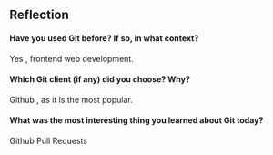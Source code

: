## Reflection

#### Have you used Git before? If so, in what context?
Yes , frontend web development.

#### Which Git client (if any) did you choose? Why?
Github , as it is the most popular.

#### What was the most interesting thing you learned about Git today?
Github Pull Requests
